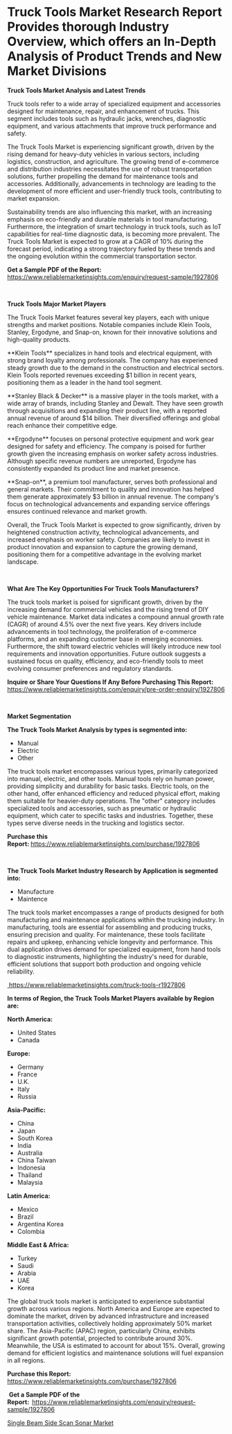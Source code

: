 <p><h1>Truck Tools Market Research Report Provides thorough Industry Overview, which offers an In-Depth Analysis of Product Trends and New Market Divisions</h1></p><p><strong>Truck Tools Market Analysis and Latest Trends</strong></p>
<p><p>Truck tools refer to a wide array of specialized equipment and accessories designed for maintenance, repair, and enhancement of trucks. This segment includes tools such as hydraulic jacks, wrenches, diagnostic equipment, and various attachments that improve truck performance and safety.</p><p>The Truck Tools Market is experiencing significant growth, driven by the rising demand for heavy-duty vehicles in various sectors, including logistics, construction, and agriculture. The growing trend of e-commerce and distribution industries necessitates the use of robust transportation solutions, further propelling the demand for maintenance tools and accessories. Additionally, advancements in technology are leading to the development of more efficient and user-friendly truck tools, contributing to market expansion.</p><p>Sustainability trends are also influencing this market, with an increasing emphasis on eco-friendly and durable materials in tool manufacturing. Furthermore, the integration of smart technology in truck tools, such as IoT capabilities for real-time diagnostic data, is becoming more prevalent. The Truck Tools Market is expected to grow at a CAGR of 10% during the forecast period, indicating a strong trajectory fueled by these trends and the ongoing evolution within the commercial transportation sector.</p></p>
<p><strong>Get a Sample PDF of the Report:&nbsp;</strong> <a href="https://www.reliablemarketinsights.com/enquiry/request-sample/1927806?utm_campaign=2636&utm_medium=2&utm_source=Github&utm_content=ia&utm_term=28032025&utm_id=truck-tools">https://www.reliablemarketinsights.com/enquiry/request-sample/1927806</a></p>
<p>&nbsp;</p>
<p><strong>Truck Tools Major Market Players</strong></p>
<p><p>The Truck Tools Market features several key players, each with unique strengths and market positions. Notable companies include Klein Tools, Stanley, Ergodyne, and Snap-on, known for their innovative solutions and high-quality products.</p><p>**Klein Tools** specializes in hand tools and electrical equipment, with strong brand loyalty among professionals. The company has experienced steady growth due to the demand in the construction and electrical sectors. Klein Tools reported revenues exceeding $1 billion in recent years, positioning them as a leader in the hand tool segment.</p><p>**Stanley Black & Decker** is a massive player in the tools market, with a wide array of brands, including Stanley and Dewalt. They have seen growth through acquisitions and expanding their product line, with a reported annual revenue of around $14 billion. Their diversified offerings and global reach enhance their competitive edge.</p><p>**Ergodyne** focuses on personal protective equipment and work gear designed for safety and efficiency. The company is poised for further growth given the increasing emphasis on worker safety across industries. Although specific revenue numbers are unreported, Ergodyne has consistently expanded its product line and market presence.</p><p>**Snap-on**, a premium tool manufacturer, serves both professional and general markets. Their commitment to quality and innovation has helped them generate approximately $3 billion in annual revenue. The company's focus on technological advancements and expanding service offerings ensures continued relevance and market growth.</p><p>Overall, the Truck Tools Market is expected to grow significantly, driven by heightened construction activity, technological advancements, and increased emphasis on worker safety. Companies are likely to invest in product innovation and expansion to capture the growing demand, positioning them for a competitive advantage in the evolving market landscape.</p></p>
<p>&nbsp;</p>
<p><strong>What Are The Key Opportunities For Truck Tools Manufacturers?</strong></p>
<p><p>The truck tools market is poised for significant growth, driven by the increasing demand for commercial vehicles and the rising trend of DIY vehicle maintenance. Market data indicates a compound annual growth rate (CAGR) of around 4.5% over the next five years. Key drivers include advancements in tool technology, the proliferation of e-commerce platforms, and an expanding customer base in emerging economies. Furthermore, the shift toward electric vehicles will likely introduce new tool requirements and innovation opportunities. Future outlook suggests a sustained focus on quality, efficiency, and eco-friendly tools to meet evolving consumer preferences and regulatory standards.</p></p>
<p><strong>Inquire or Share Your Questions If Any Before Purchasing This Report:</strong> <a href="https://www.reliablemarketinsights.com/enquiry/pre-order-enquiry/1927806?utm_campaign=2636&utm_medium=2&utm_source=Github&utm_content=ia&utm_term=28032025&utm_id=truck-tools">https://www.reliablemarketinsights.com/enquiry/pre-order-enquiry/1927806</a></p>
<p>&nbsp;</p>
<p><strong>Market Segmentation</strong></p>
<p><strong>The Truck Tools Market Analysis by types is segmented into:</strong></p>
<p><ul><li>Manual</li><li>Electric</li><li>Other</li></ul></p>
<p><p>The truck tools market encompasses various types, primarily categorized into manual, electric, and other tools. Manual tools rely on human power, providing simplicity and durability for basic tasks. Electric tools, on the other hand, offer enhanced efficiency and reduced physical effort, making them suitable for heavier-duty operations. The "other" category includes specialized tools and accessories, such as pneumatic or hydraulic equipment, which cater to specific tasks and industries. Together, these types serve diverse needs in the trucking and logistics sector.</p></p>
<p><strong>Purchase this Report:&nbsp;</strong><a href="https://www.reliablemarketinsights.com/purchase/1927806?utm_campaign=2636&utm_medium=2&utm_source=Github&utm_content=ia&utm_term=28032025&utm_id=truck-tools">https://www.reliablemarketinsights.com/purchase/1927806</a></p>
<p>&nbsp;</p>
<p><strong>The Truck Tools Market Industry Research by Application is segmented into:</strong></p>
<p><ul><li>Manufacture</li><li>Maintence</li></ul></p>
<p><p>The truck tools market encompasses a range of products designed for both manufacturing and maintenance applications within the trucking industry. In manufacturing, tools are essential for assembling and producing trucks, ensuring precision and quality. For maintenance, these tools facilitate repairs and upkeep, enhancing vehicle longevity and performance. This dual application drives demand for specialized equipment, from hand tools to diagnostic instruments, highlighting the industry's need for durable, efficient solutions that support both production and ongoing vehicle reliability.</p></p>
<p><a href="https://www.reliablemarketinsights.com/truck-tools-r1927806?utm_campaign=2636&utm_medium=2&utm_source=Github&utm_content=ia&utm_term=28032025&utm_id=truck-tools">&nbsp;https://www.reliablemarketinsights.com/truck-tools-r1927806</a></p>
<p><strong>In terms of Region, the Truck Tools Market Players available by Region are:</strong></p>
<p>
    <p> <strong> North America: </strong>
        <ul>
            <li>United States</li>
            <li>Canada</li>
        </ul>
        </p> 
    <p> <strong> Europe: </strong>
        <ul>
            <li>Germany</li>
            <li>France</li>
            <li>U.K.</li>
            <li>Italy</li>
            <li>Russia</li>
        </ul>
        </p> 
    <p> <strong> Asia-Pacific: </strong>
        <ul>
            <li>China</li>
            <li>Japan</li>
            <li>South Korea</li>
            <li>India</li>
            <li>Australia</li>
            <li>China Taiwan</li>
            <li>Indonesia</li>
            <li>Thailand</li>
            <li>Malaysia</li>
        </ul>
        </p> 
    <p> <strong> Latin America: </strong>
        <ul>
            <li>Mexico</li>
            <li>Brazil</li>
            <li>Argentina Korea</li>
            <li>Colombia</li>
        </ul>
        </p> 
    <p> <strong> Middle East & Africa: </strong>
        <ul>
            <li>Turkey</li>
            <li>Saudi</li>
            <li>Arabia</li>
            <li>UAE</li>
            <li>Korea</li>
        </ul>
    </p>
    </p>
<p><p>The global truck tools market is anticipated to experience substantial growth across various regions. North America and Europe are expected to dominate the market, driven by advanced infrastructure and increased transportation activities, collectively holding approximately 50% market share. The Asia-Pacific (APAC) region, particularly China, exhibits significant growth potential, projected to contribute around 30%. Meanwhile, the USA is estimated to account for about 15%. Overall, growing demand for efficient logistics and maintenance solutions will fuel expansion in all regions.</p></p>
<p><strong>Purchase this Report: </strong><a href="https://www.reliablemarketinsights.com/purchase/1927806?utm_campaign=2636&utm_medium=2&utm_source=Github&utm_content=ia&utm_term=28032025&utm_id=truck-tools">https://www.reliablemarketinsights.com/purchase/1927806</a></p>
<p>&nbsp;<strong>Get a Sample PDF of the Report:&nbsp;&nbsp;</strong><a href="https://www.reliablemarketinsights.com/enquiry/request-sample/1927806?utm_campaign=2636&utm_medium=2&utm_source=Github&utm_content=ia&utm_term=28032025&utm_id=truck-tools">https://www.reliablemarketinsights.com/enquiry/request-sample/1927806</a></p>
<p><strong></strong></p>
<p><p><a href="https://github.com/pelahotayabe/Market-Research-Report-List-1/blob/main/single-beam-side-scan-sonar-market.md?utm_campaign=2636&utm_medium=2&utm_source=Github&utm_content=ia&utm_term=28032025&utm_id=truck-tools">Single Beam Side Scan Sonar Market</a></p></p>